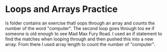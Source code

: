 Loops and Arrays Practice
====================

Is folder contains an exercise thatl oops through an array and counts the number of the word "computer". The second loop goes through tos ee if someone is old enough to see Mad Max Fury Road. I used an if statement to find the matches when looping through and then pushed this into a new array. From there I used array length to count the number of "computer". 